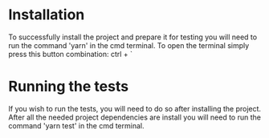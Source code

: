 # Installation

To successfully install the project and prepare it for testing you will need to run the command 'yarn' in the cmd terminal. To open the terminal simply press this button combination: ctrl + `

# Running the tests

If you wish to run the tests, you will need to do so after installing the project. After all the needed project dependencies are install you will need to run the command 'yarn test' in the cmd terminal.
